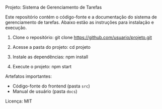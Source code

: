 Projeto: Sistema de Gerenciamento de Tarefas

Este repositório contém o código-fonte e a documentação do sistema de gerenciamento de tarefas.
Abaixo estão as instruções para instalação e execução.

1. Clone o repositório:
git clone https://github.com/usuario/projeto.git

2. Acesse a pasta do projeto:
cd projeto

3. Instale as dependências:
npm install

4. Execute o projeto:
npm start

Artefatos importantes:
- Código-fonte do frontend (pasta `src`)
- Manual de usuário (pasta `docs`)

Licença: MIT
